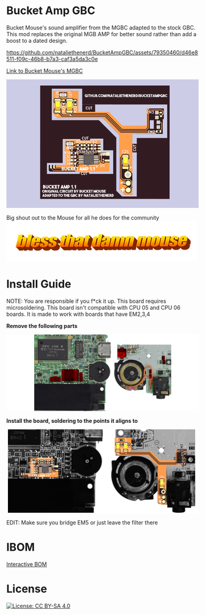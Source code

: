 # Bucket Amp GBC
Bucket Mouse's sound amplifier from the MGBC adapted to the stock GBC. This mod replaces the original MGB AMP for better sound rather than add a boost to a dated design.



https://github.com/nataliethenerd/BucketAmpGBC/assets/79350460/d46e8511-f09c-46b8-b7a3-caf3a5da3c0e



[Link to Bucket Mouse's MGBC](https://github.com/MouseBiteLabs/Game-Boy-Pocket-Color)

![boardpic](https://github.com/nataliethenerd/BucketAmpGBC/blob/bb180ee2569c5ed909c90b533fb1ba9f898e72d8/assets/boardrender.png)

Big shout out to the Mouse for all he does for the community
![bless that damn Mouse](https://github.com/nataliethenerd/BucketAmpGBC/blob/fee6840abdf5c8f2eb51dc8cb9f447cd14d5d62a/assets/blesshim.png)

# Install Guide
NOTE: You are responsible if you f*ck it up. This board requires microsoldering.
This board isn't compatible with CPU 05 and CPU 06 boards. It is made to work with boards that have EM2,3,4 

**Remove the following parts**

![remove](https://github.com/nataliethenerd/BucketAmpGBC/blob/2967305a812a3a441b86ddac4ee31bde810b72cc/assets/thingstoremove.png)

**Install the board, soldering to the points it aligns to**

![install](https://github.com/nataliethenerd/BucketAmpGBC/blob/2967305a812a3a441b86ddac4ee31bde810b72cc/assets/install.png)

EDIT: Make sure you bridge EM5 or just leave the filter there

# IBOM
[Interactive BOM](https://nataliethenerd.github.io/bucketamp.html)

# License
[![License: CC BY-SA 4.0](https://licensebuttons.net/l/by-sa/4.0/80x15.png)](https://creativecommons.org/licenses/by-sa/4.0/)
